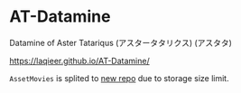 # AT-Datamine
Datamine of Aster Tatariqus (アスタータタリクス) (アスタタ)

https://laqieer.github.io/AT-Datamine/

`AssetMovies` is splited to [new repo](https://gitlab.com/laqieer/astata-asset-movies) due to storage size limit.
